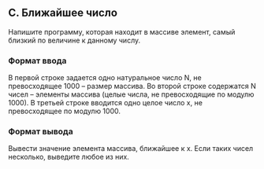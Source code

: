 ## C. Ближайшее число

Напишите программу, которая находит в массиве элемент, самый близкий по величине к данному числу.

### Формат ввода

В первой строке задается одно натуральное число N, не превосходящее 1000 – размер массива. Во второй строке содержатся N
чисел – элементы массива (целые числа, не превосходящие по модулю 1000). В третьей строке вводится одно целое число x,
не превосходящее по модулю 1000.

### Формат вывода

Вывести значение элемента массива, ближайшее к x. Если таких чисел несколько, выведите любое из них.